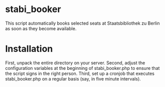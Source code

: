 # stabi_booker
This script automatically books selected seats at Staatsbibliothek zu Berlin as soon as they become available.

# Installation
First, unpack the entire directory on your server. Second, adjust the configuration variables at the beginning of stabi_booker.php to ensure that the script signs in the right person. Third, set up a cronjob that executes stabi_booker.php on a regular basis (say, in five minute intervals).
